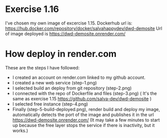 # Exercise 1.16

I've chosen my own image of excercise 1.15.
Dockerhub url is: https://hub.docker.com/repository/docker/salvahappydev/dwd-demosite
Url of image deployed is https://dwd-demosite.onrender.com/

# How deploy in render.com

These are the steps I have followed:
- I created an account on render.com linked to my github account.
- I created a new web service (step-1.png)
- I selected build an deploy from git repository (step-2.png)
- I connected with the repo of Dockerfile and files (step-3.png) ( It's the same as exercise 1.15 https://github.com/salva-dev/dwd-demosite )
- I selected free instance (step-4.png)
- Finally (step-5-build-deployed.png), render build and deploy my image, automatically detects the port of the image and publishes it in the url https://dwd-demosite.onrender.com/ (It may take a few minutes to start up because the free layer stops the service if there is inactivity, but it works.)

